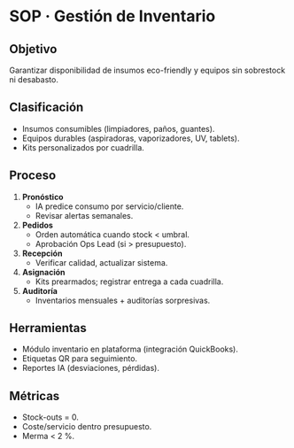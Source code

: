 # SOP · Gestión de Inventario

## Objetivo
Garantizar disponibilidad de insumos eco-friendly y equipos sin sobrestock ni desabasto.

## Clasificación
- Insumos consumibles (limpiadores, paños, guantes).
- Equipos durables (aspiradoras, vaporizadores, UV, tablets).
- Kits personalizados por cuadrilla.

## Proceso
1. **Pronóstico**
   - IA predice consumo por servicio/cliente.
   - Revisar alertas semanales.
2. **Pedidos**
   - Orden automática cuando stock < umbral.
   - Aprobación Ops Lead (si > presupuesto).
3. **Recepción**
   - Verificar calidad, actualizar sistema.
4. **Asignación**
   - Kits prearmados; registrar entrega a cada cuadrilla.
5. **Auditoría**
   - Inventarios mensuales + auditorías sorpresivas.

## Herramientas
- Módulo inventario en plataforma (integración QuickBooks).
- Etiquetas QR para seguimiento.
- Reportes IA (desviaciones, pérdidas).

## Métricas
- Stock-outs = 0.
- Coste/servicio dentro presupuesto.
- Merma < 2 %.

